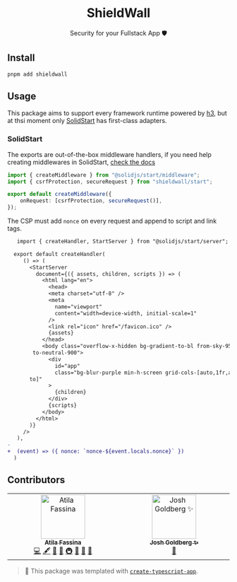 <h1 align="center">ShieldWall</h1>

<p align="center">Security for your Fullstack App 🛡️</p>

## Install

```sh
pnpm add shieldwall
```

## Usage

This package aims to support every framework runtime powered by [h3](https://h3.unjs.io), but at thsi moment only [SolidStart](https://start.solidjs.com) has first-class adapters.

### SolidStart

The exports are out-of-the-box middleware handlers, if you need help creating middlewares in SolidStart, [check the docs](https://docs.solidjs.com/solid-start/advanced/middleware)

```ts
import { createMiddleware } from "@solidjs/start/middleware";
import { csrfProtection, secureRequest } from "shieldwall/start";

export default createMiddleware({
	onRequest: [csrfProtection, secureRequest()],
});
```

The CSP must add `nonce` on every request and append to script and link tags.

```diff
   import { createHandler, StartServer } from "@solidjs/start/server";

  export default createHandler(
     () => (
       <StartServer
         document={({ assets, children, scripts }) => (
           <html lang="en">
             <head>
             <meta charset="utf-8" />
             <meta
               name="viewport"
               content="width=device-width, initial-scale=1"
             />
             <link rel="icon" href="/favicon.ico" />
             {assets}
           </head>
           <body class="overflow-x-hidden bg-gradient-to-bl from-sky-950
        to-neutral-900">
             <div
               id="app"
               class="bg-blur-purple min-h-screen grid-cols-[auto,1fr,au
       to]"
             >
               {children}
             </div>
             {scripts}
           </body>
         </html>
       )}
     />
   ),
-
+  (event) => ({ nonce: `nonce-${event.locals.nonce}` })
  )
```

## Contributors

<!-- spellchecker: disable -->
<!-- ALL-CONTRIBUTORS-LIST:START - Do not remove or modify this section -->
<!-- prettier-ignore-start -->
<!-- markdownlint-disable -->
<table>
  <tbody>
    <tr>
      <td align="center" valign="top" width="14.28%"><a href="https://atila.io/"><img src="https://avatars.githubusercontent.com/u/2382552?v=4?s=100" width="100px;" alt="Atila Fassina"/><br /><sub><b>Atila Fassina</b></sub></a><br /><a href="https://github.com/atilafassina/shieldwall/commits?author=atilafassina" title="Code">💻</a> <a href="#content-atilafassina" title="Content">🖋</a> <a href="https://github.com/atilafassina/shieldwall/commits?author=atilafassina" title="Documentation">📖</a> <a href="#ideas-atilafassina" title="Ideas, Planning, & Feedback">🤔</a> <a href="#infra-atilafassina" title="Infrastructure (Hosting, Build-Tools, etc)">🚇</a> <a href="#maintenance-atilafassina" title="Maintenance">🚧</a> <a href="#projectManagement-atilafassina" title="Project Management">📆</a> <a href="#tool-atilafassina" title="Tools">🔧</a></td>
      <td align="center" valign="top" width="14.28%"><a href="http://www.joshuakgoldberg.com/"><img src="https://avatars.githubusercontent.com/u/3335181?v=4?s=100" width="100px;" alt="Josh Goldberg ✨"/><br /><sub><b>Josh Goldberg ✨</b></sub></a><br /><a href="#tool-JoshuaKGoldberg" title="Tools">🔧</a></td>
    </tr>
  </tbody>
</table>

<!-- markdownlint-restore -->
<!-- prettier-ignore-end -->

<!-- ALL-CONTRIBUTORS-LIST:END -->
<!-- spellchecker: enable -->

<!-- You can remove this notice if you don't want it 🙂 no worries! -->

> 💙 This package was templated with [`create-typescript-app`](https://github.com/JoshuaKGoldberg/create-typescript-app).
